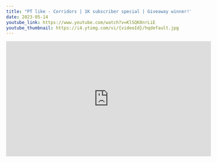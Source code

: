 ```yaml
---
title: "PT like - Corridors | 1K subscriber special | Giveaway winner!"
date: 2023-05-14
youtube_link: https://www.youtube.com/watch?v=KlSQK8nrLiE
youtube_thumbnail: https://i4.ytimg.com/vi/{videoId}/hqdefault.jpg
---
```

<iframe width="560" height="315" src="https://www.youtube.com/embed/KlSQK8nrLiE" title="PT like - Corridors | 1K subscriber special | Giveaway winner!" frameborder="0" allow="accelerometer; autoplay; clipboard-write; encrypted-media; gyroscope; picture-in-picture; web-share" allowfullscreen></iframe>
